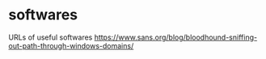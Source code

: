 # softwares
URLs of useful softwares
https://www.sans.org/blog/bloodhound-sniffing-out-path-through-windows-domains/
